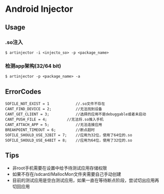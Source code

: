 # Android Injector

## Usage

### .so注入 
```
$ artinjector -i <injecto_so> -p <package_name>
```

### 检测app架构(32/64 bit)
```
$ artinjector -p <package_name> -a
```

## ErrorCodes

```
SOFILE_NOT_EXIST = 1 		    //.so文件不存在
CANT_FIND_DEVICE = 2;		    //无法找到设备
CANT_GET_CLIENT = 3;		    //选择的应用不是debuggable或者未启动
CANT_PUSH_FILE = 4;	        //无法将.so推入手机
CANT_ATTACH_APP = 5;		    //无法连接应用
BREAKPOINT_TIMEOUT = 6; 	    //断点超时
SOFILE_SHOULD_USE_32BIT = 7;    //应用为32位，使用了64位的.so
SOFILE_SHOULD_USE_64BIT = 8;    //应用为64位，使用了32位的.so
```

## Tips
* 非root手机需要在设置中给予待测试应用存储权限
* 如果不存在/sdcard/MallocMon文件夹需要自己手动创建
* 目前的测试应用是空白测试应用，如果一直在等待断点阶段，尝试切出应用再切回应用